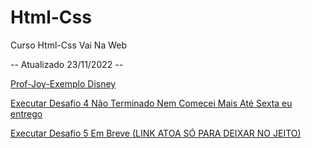 # Html-Css
 Curso Html-Css Vai Na Web

 -- Atualizado 23/11/2022 --

 
  <a href="https://gustavos4ntos.github.io/Html-Css/Desafios/joy-base">Prof-Joy-Exemplo Disney</a>

 <a href="https://gustavos4ntos.github.io/Html-Css/Desafios/dsf4">Executar Desafio 4 Não Terminado Nem Comecei Mais Até Sexta eu entrego</a>

 <a href="https://gustavos4ntos.github.io/Html-Css/Desafios/dsf">Executar Desafio 5 Em Breve (LINK ATOA SÓ PARA DEIXAR NO JEITO)</a>
